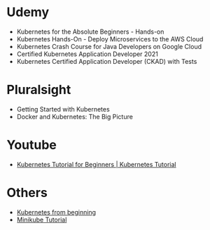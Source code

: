 # Udemy
* Kubernetes for the Absolute Beginners - Hands-on
* Kubernetes Hands-On - Deploy Microservices to the AWS Cloud
* Kubernetes Crash Course for Java Developers on Google Cloud
* Certified Kubernetes Application Developer 2021
* Kubernetes Certified Application Developer (CKAD) with Tests

# Pluralsight
* Getting Started with Kubernetes
* Docker and Kubernetes: The Big Picture
# Youtube
* [Kubernetes Tutorial for Beginners | Kubernetes Tutorial](https://www.youtube.com/watch?v=NsDhBEsTTHs)
# Others
* [Kubernetes from beginning](https://dev.to/azure/kubernetes-from-the-beginning-part-i-4ifd)
* [Minikube Tutorial](https://kubernetes.io/docs/tutorials/hello-minikube/)